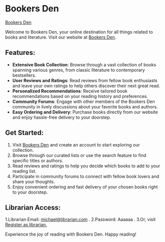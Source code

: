 # Bookers Den
[Bookers Den](https://bookersden.web.app/)

Welcome to Bookers Den, your online destination for all things related to books and literature. Visit our website at [Bookers Den](https://bookersden.web.app/).

## Features:
- **Extensive Book Collection**: Browse through a vast collection of books spanning various genres, from classic literature to contemporary bestsellers.
- **User Reviews and Ratings**: Read reviews from fellow book enthusiasts and leave your own ratings to help others discover their next great read.
- **Personalized Recommendations**: Receive tailored book recommendations based on your reading history and preferences.
- **Community Forums**: Engage with other members of the Bookers Den community in lively discussions about your favorite books and authors.
- **Easy Ordering and Delivery**: Purchase books directly from our website and enjoy hassle-free delivery to your doorstep.

## Get Started:
1. Visit [Bookers Den](https://bookersden.web.app/) and create an account to start exploring our collection.
2. Browse through our curated lists or use the search feature to find specific titles or authors.
3. Read reviews and ratings to help you decide which books to add to your reading list.
4. Participate in community forums to connect with fellow book lovers and share your thoughts.
5. Enjoy convenient ordering and fast delivery of your chosen books right to your doorstep.

## Librarian Access:
1.Librarian Email: michael@librarian.com .
2.Password: Aaaaaa .
3.Or, visit [Register as librarian.](https://bookersden.web.app/librarian-registration)


Experience the joy of reading with Bookers Den. Happy reading!




